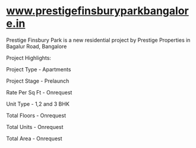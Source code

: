 # www.prestigefinsburyparkbangalore.in
Prestige Finsbury Park is a new residential project by Prestige Properties in Bagalur Road, Bangalore

Project Highlights: 

Project Type - Apartments

Project Stage - Prelaunch

Rate Per Sq Ft - Onrequest

Unit Type - 1,2 and 3 BHK

Total Floors - Onrequest

Total Units - Onrequest

Total Area - Onrequest
